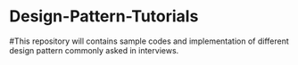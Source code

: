 # Design-Pattern-Tutorials
#This repository will contains sample codes and implementation of different design pattern commonly asked in interviews.
